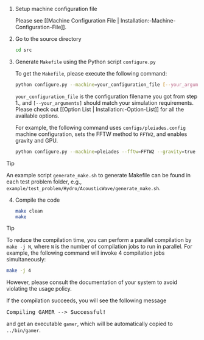 1. Setup machine configuration file
   
   Please see [[Machine Configuration File | Installation:-Machine-Configuration-File]].

2. Go to the source directory

   ```bash
   cd src
   ```

3. Generate `Makefile` using the Python script `configure.py`

   To get the `Makefile`, please execute the following command:

   ```bash
   python configure.py --machine=your_configuration_file [--your_arguments]
   ```

   `your_configuration_file` is the configuration filename you got from step 1., and `[--your_arguments]` should match your simulation requirements. Please check out [[Option List | Installation:-Option-List]] for all the available options.

   For example, the following command uses `configs/pleiades.config` machine configuration, sets the FFTW method to `FFTW2`, and enables gravity and GPU.

   ``` bash
   python configure.py --machine=pleiades --fftw=FFTW2 --gravity=true --gpu=true
   ```

> [!TIP]
> An example script `generate_make.sh` to generate Makefile can be found in each test problem folder,
e.g., `example/test_problem/Hydro/AcousticWave/generate_make.sh`.

4. Compile the code

   ```bash
   make clean
   make
   ```

> [!TIP]
> To reduce the compilation time, you can perform a parallel
compilation by `make -j N`, where `N` is the number of compilation
jobs to run in parallel. For example, the following command will
invoke 4 compilation jobs simultaneously:
> ```bash
> make -j 4
> ```
> However, please consult the documentation of your system to avoid
violating the usage policy.

If the compilation succeeds, you will see the following message
<pre>
Compiling GAMER --> Successful!
</pre>
and get an executable `gamer`, which will be automatically copied to `../bin/gamer`.
